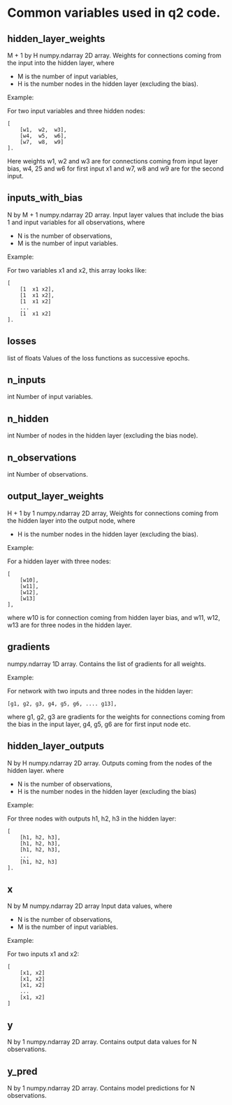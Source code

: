 
# Common variables used in q2 code.

## hidden_layer_weights

M + 1 by H numpy.ndarray 2D array.
Weights for connections coming from the input into the hidden layer,
where
  * M is the number of input variables,
  * H is the number nodes in the hidden layer (excluding the bias).

Example:

For two input variables and three hidden nodes:
```
[
    [w1,  w2,  w3],
    [w4,  w5,  w6],
    [w7,  w8,  w9]
].
```
Here weights w1, w2 and w3 are for connections coming from input layer bias, w4, 25 and w6 for first input x1 and w7, w8 and w9 are for the second input.


## inputs_with_bias

N by M + 1 numpy.ndarray 2D array.
Input layer values that include the bias 1 and input variables for all observations, where
  * N is the number of observations,
  * M is the number of input variables.

Example:

For two variables x1 and x2, this array looks like:
```
[
    [1  x1 x2],
    [1  x1 x2],
    [1  x1 x2]
    ...
    [1  x1 x2]
].
```


## losses

list of floats
Values of the loss functions as successive epochs.



## n_inputs

int
Number of input variables.


## n_hidden

int
Number of nodes in the hidden layer (excluding the bias node).


## n_observations

int
Number of observations.


##  output_layer_weights

H + 1 by 1 numpy.ndarray 2D array,
Weights for connections coming from the hidden layer into the output node,
where
  * H is the number nodes in the hidden layer (excluding the bias).

Example:

For a hidden layer with three nodes:
```
[
    [w10],
    [w11],
    [w12],
    [w13]
],
```
where w10 is for connection coming from hidden layer bias, and w11, w12, w13
are for three nodes in the hidden layer.



## gradients

numpy.ndarray 1D array.
Contains the list of gradients for all weights.

Example:

For network with two inputs and three nodes in the hidden layer:

```
[g1, g2, g3, g4, g5, g6, .... g13],
```

where g1, g2, g3 are gradients for the weights for connections coming from the bias in the input layer, g4, g5, g6 are for first input node etc.


## hidden_layer_outputs

N by H numpy.ndarray 2D array.
Outputs coming from the nodes of the hidden layer.
where
  * N is the number of observations,
  * H is the number nodes in the hidden layer (excluding the bias)

Example:

For three nodes with outputs h1, h2, h3 in the hidden layer:
```
[
    [h1, h2, h3],
    [h1, h2, h3],
    [h1, h2, h3],
    ...
    [h1, h2, h3]
].
```



## x

N by M numpy.ndarray 2D array
Input data values, where
  * N is the number of observations,
  * M is the number of input variables.

Example:

For two inputs x1 and x2:
```
[
    [x1, x2]
    [x1, x2]
    [x1, x2]
    ...
    [x1, x2]
]
```


## y

N by 1 numpy.ndarray 2D array.
Contains output data values for N observations.


## y_pred

N by 1 numpy.ndarray 2D array.
Contains model predictions for N observations.
